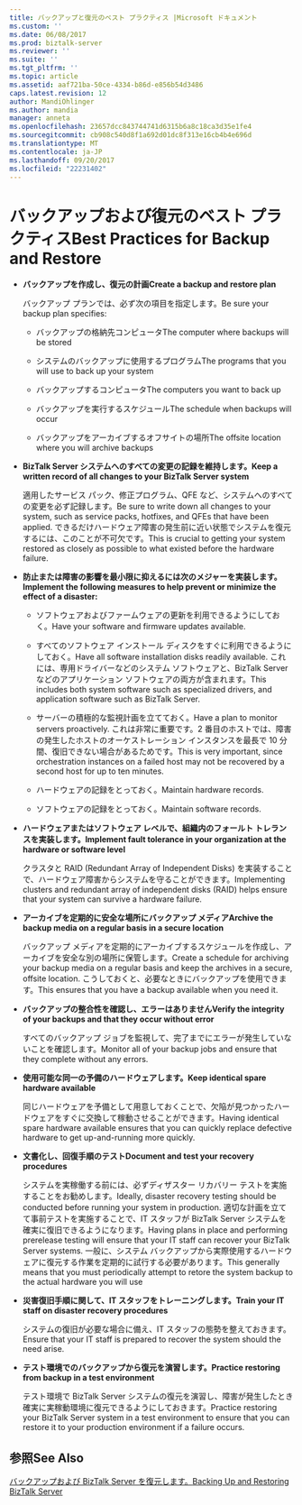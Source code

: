 ```yaml
---
title: バックアップと復元のベスト プラクティス |Microsoft ドキュメント
ms.custom: ''
ms.date: 06/08/2017
ms.prod: biztalk-server
ms.reviewer: ''
ms.suite: ''
ms.tgt_pltfrm: ''
ms.topic: article
ms.assetid: aaf721ba-50ce-4334-b86d-e856b54d3486
caps.latest.revision: 12
author: MandiOhlinger
ms.author: mandia
manager: anneta
ms.openlocfilehash: 23657dcc843744741d6315b6a8c18ca3d35e1fe4
ms.sourcegitcommit: cb908c540d8f1a692d01dc8f313e16cb4b4e696d
ms.translationtype: MT
ms.contentlocale: ja-JP
ms.lasthandoff: 09/20/2017
ms.locfileid: "22231402"
---
```

# <a name="best-practices-for-backup-and-restore"></a><span data-ttu-id="1b3a6-102">バックアップおよび復元のベスト プラクティス</span><span class="sxs-lookup"><span data-stu-id="1b3a6-102">Best Practices for Backup and Restore</span></span>
-   <span data-ttu-id="1b3a6-103">**バックアップを作成し、復元の計画**</span><span class="sxs-lookup"><span data-stu-id="1b3a6-103">**Create a backup and restore plan**</span></span>  
  
     <span data-ttu-id="1b3a6-104">バックアップ プランでは、必ず次の項目を指定します。</span><span class="sxs-lookup"><span data-stu-id="1b3a6-104">Be sure your backup plan specifies:</span></span>  
  
    -   <span data-ttu-id="1b3a6-105">バックアップの格納先コンピュータ</span><span class="sxs-lookup"><span data-stu-id="1b3a6-105">The computer where backups will be stored</span></span>  
  
    -   <span data-ttu-id="1b3a6-106">システムのバックアップに使用するプログラム</span><span class="sxs-lookup"><span data-stu-id="1b3a6-106">The programs that you will use to back up your system</span></span>  
  
    -   <span data-ttu-id="1b3a6-107">バックアップするコンピュータ</span><span class="sxs-lookup"><span data-stu-id="1b3a6-107">The computers you want to back up</span></span>  
  
    -   <span data-ttu-id="1b3a6-108">バックアップを実行するスケジュール</span><span class="sxs-lookup"><span data-stu-id="1b3a6-108">The schedule when backups will occur</span></span>  
  
    -   <span data-ttu-id="1b3a6-109">バックアップをアーカイブするオフサイトの場所</span><span class="sxs-lookup"><span data-stu-id="1b3a6-109">The offsite location where you will archive backups</span></span>  
  
-   <span data-ttu-id="1b3a6-110">**BizTalk Server システムへのすべての変更の記録を維持します。**</span><span class="sxs-lookup"><span data-stu-id="1b3a6-110">**Keep a written record of all changes to your BizTalk Server system**</span></span>  
  
     <span data-ttu-id="1b3a6-111">適用したサービス パック、修正プログラム、QFE など、システムへのすべての変更を必ず記録します。</span><span class="sxs-lookup"><span data-stu-id="1b3a6-111">Be sure to write down all changes to your system, such as service packs, hotfixes, and QFEs that have been applied.</span></span> <span data-ttu-id="1b3a6-112">できるだけハードウェア障害の発生前に近い状態でシステムを復元するには、このことが不可欠です。</span><span class="sxs-lookup"><span data-stu-id="1b3a6-112">This is crucial to getting your system restored as closely as possible to what existed before the hardware failure.</span></span>  
  
-   <span data-ttu-id="1b3a6-113">**防止または障害の影響を最小限に抑えるには次のメジャーを実装します。**</span><span class="sxs-lookup"><span data-stu-id="1b3a6-113">**Implement the following measures to help prevent or minimize the effect of a disaster:**</span></span>  
  
    -   <span data-ttu-id="1b3a6-114">ソフトウェアおよびファームウェアの更新を利用できるようにしておく。</span><span class="sxs-lookup"><span data-stu-id="1b3a6-114">Have your software and firmware updates available.</span></span>  
  
    -   <span data-ttu-id="1b3a6-115">すべてのソフトウェア インストール ディスクをすぐに利用できるようにしておく。</span><span class="sxs-lookup"><span data-stu-id="1b3a6-115">Have all software installation disks readily available.</span></span> <span data-ttu-id="1b3a6-116">これには、専用ドライバーなどのシステム ソフトウェアと、BizTalk Server などのアプリケーション ソフトウェアの両方が含まれます。</span><span class="sxs-lookup"><span data-stu-id="1b3a6-116">This includes both system software such as specialized drivers, and application software such as BizTalk Server.</span></span>  
  
    -   <span data-ttu-id="1b3a6-117">サーバーの積極的な監視計画を立てておく。</span><span class="sxs-lookup"><span data-stu-id="1b3a6-117">Have a plan to monitor servers proactively.</span></span> <span data-ttu-id="1b3a6-118">これは非常に重要です。2 番目のホストでは、障害の発生したホストのオーケストレーション インスタンスを最長で 10 分間、復旧できない場合があるためです。</span><span class="sxs-lookup"><span data-stu-id="1b3a6-118">This is very important, since orchestration instances on a failed host may not be recovered by a second host for up to ten minutes.</span></span>  
  
    -   <span data-ttu-id="1b3a6-119">ハードウェアの記録をとっておく。</span><span class="sxs-lookup"><span data-stu-id="1b3a6-119">Maintain hardware records.</span></span>  
  
    -   <span data-ttu-id="1b3a6-120">ソフトウェアの記録をとっておく。</span><span class="sxs-lookup"><span data-stu-id="1b3a6-120">Maintain software records.</span></span>  
  
-   <span data-ttu-id="1b3a6-121">**ハードウェアまたはソフトウェア レベルで、組織内のフォールト トレランスを実装します。**</span><span class="sxs-lookup"><span data-stu-id="1b3a6-121">**Implement fault tolerance in your organization at the hardware or software level**</span></span>  
  
     <span data-ttu-id="1b3a6-122">クラスタと RAID (Redundant Array of Independent Disks) を実装することで、ハードウェア障害からシステムを守ることができます。</span><span class="sxs-lookup"><span data-stu-id="1b3a6-122">Implementing clusters and redundant array of independent disks (RAID) helps ensure that your system can survive a hardware failure.</span></span>  
  
-   <span data-ttu-id="1b3a6-123">**アーカイブを定期的に安全な場所にバックアップ メディア**</span><span class="sxs-lookup"><span data-stu-id="1b3a6-123">**Archive the backup media on a regular basis in a secure location**</span></span>  
  
     <span data-ttu-id="1b3a6-124">バックアップ メディアを定期的にアーカイブするスケジュールを作成し、アーカイブを安全な別の場所に保管します。</span><span class="sxs-lookup"><span data-stu-id="1b3a6-124">Create a schedule for archiving your backup media on a regular basis and keep the archives in a secure, offsite location.</span></span> <span data-ttu-id="1b3a6-125">こうしておくと、必要なときにバックアップを使用できます。</span><span class="sxs-lookup"><span data-stu-id="1b3a6-125">This ensures that you have a backup available when you need it.</span></span>  
  
-   <span data-ttu-id="1b3a6-126">**バックアップの整合性を確認し、エラーはありません**</span><span class="sxs-lookup"><span data-stu-id="1b3a6-126">**Verify the integrity of your backups and that they occur without error**</span></span>  
  
     <span data-ttu-id="1b3a6-127">すべてのバックアップ ジョブを監視して、完了までにエラーが発生していないことを確認します。</span><span class="sxs-lookup"><span data-stu-id="1b3a6-127">Monitor all of your backup jobs and ensure that they complete without any errors.</span></span>  
  
-   <span data-ttu-id="1b3a6-128">**使用可能な同一の予備のハードウェアします。**</span><span class="sxs-lookup"><span data-stu-id="1b3a6-128">**Keep identical spare hardware available**</span></span>  
  
     <span data-ttu-id="1b3a6-129">同じハードウェアを予備として用意しておくことで、欠陥が見つかったハードウェアをすぐに交換して稼動させることができます。</span><span class="sxs-lookup"><span data-stu-id="1b3a6-129">Having identical spare hardware available ensures that you can quickly replace defective hardware to get up-and-running more quickly.</span></span>  
  
-   <span data-ttu-id="1b3a6-130">**文書化し、回復手順のテスト**</span><span class="sxs-lookup"><span data-stu-id="1b3a6-130">**Document and test your recovery procedures**</span></span>  
  
     <span data-ttu-id="1b3a6-131">システムを実稼働する前には、必ずディザスター リカバリー テストを実施することをお勧めします。</span><span class="sxs-lookup"><span data-stu-id="1b3a6-131">Ideally, disaster recovery testing should be conducted before running your system in production.</span></span> <span data-ttu-id="1b3a6-132">適切な計画を立てて事前テストを実施することで、IT スタッフが BizTalk Server システムを確実に復旧できるようになります。</span><span class="sxs-lookup"><span data-stu-id="1b3a6-132">Having plans in place and performing prerelease testing will ensure that your IT staff can recover your BizTalk Server systems.</span></span> <span data-ttu-id="1b3a6-133">一般に、システム バックアップから実際使用するハードウェアに復元する作業を定期的に試行する必要があります。</span><span class="sxs-lookup"><span data-stu-id="1b3a6-133">This generally means that you must periodically attempt to retore the system backup to the actual hardware you will use</span></span>  
  
-   <span data-ttu-id="1b3a6-134">**災害復旧手順に関して、IT スタッフをトレーニングします。**</span><span class="sxs-lookup"><span data-stu-id="1b3a6-134">**Train your IT staff on disaster recovery procedures**</span></span>  
  
     <span data-ttu-id="1b3a6-135">システムの復旧が必要な場合に備え、IT スタッフの態勢を整えておきます。</span><span class="sxs-lookup"><span data-stu-id="1b3a6-135">Ensure that your IT staff is prepared to recover the system should the need arise.</span></span>  
  
-   <span data-ttu-id="1b3a6-136">**テスト環境でのバックアップから復元を演習します。**</span><span class="sxs-lookup"><span data-stu-id="1b3a6-136">**Practice restoring from backup in a test environment**</span></span>  
  
     <span data-ttu-id="1b3a6-137">テスト環境で BizTalk Server システムの復元を演習し、障害が発生したとき確実に実稼動環境に復元できるようにしておきます。</span><span class="sxs-lookup"><span data-stu-id="1b3a6-137">Practice restoring your BizTalk Server system in a test environment to ensure that you can restore it to your production environment if a failure occurs.</span></span>  
  
## <a name="see-also"></a><span data-ttu-id="1b3a6-138">参照</span><span class="sxs-lookup"><span data-stu-id="1b3a6-138">See Also</span></span>  
 [<span data-ttu-id="1b3a6-139">バックアップおよび BizTalk Server を復元します。</span><span class="sxs-lookup"><span data-stu-id="1b3a6-139">Backing Up and Restoring BizTalk Server</span></span>](../core/backing-up-and-restoring-biztalk-server.md)
